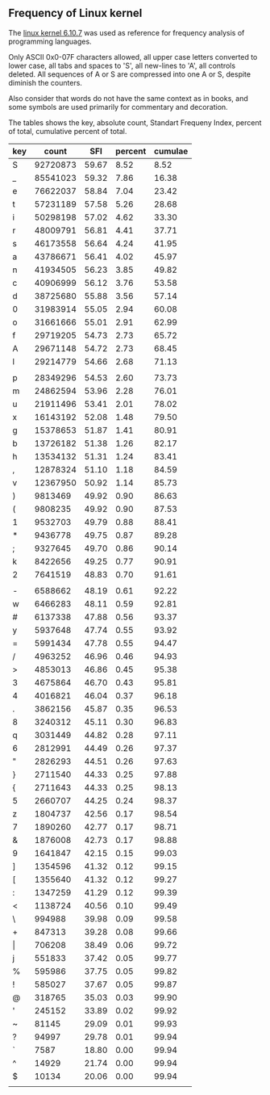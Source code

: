 ## Frequency of Linux kernel

The [linux kernel 6.10.7](https://cdn.kernel.org/pub/linux/kernel/v6.x/linux-6.10.7.tar.xz) was used as reference for frequency analysis of programming languages. 

Only ASCII 0x0-07F characters allowed, all upper case letters converted to lower case, all tabs and spaces to 'S', all new-lines to 'A', all controls deleted. All sequences of A or S are compressed into one A or S, despite diminish the counters.

Also consider that words do not have the same context as in books, and some symbols are used primarily for commentary and decoration.

The tables shows the key, absolute count, Standart Frequeny Index, percent of total, cumulative percent of total.

| key | count | SFI | percent | cumulae |
| --- | --- | --- | --- | --- |
| S | 92720873 | 59.67 | 8.52 | 8.52 |
| _ | 85541023 | 59.32 | 7.86 | 16.38 |
| e | 76622037 | 58.84 | 7.04 | 23.42 |
| t | 57231189 | 57.58 | 5.26 | 28.68 |
| i | 50298198 | 57.02 | 4.62 | 33.30 |
| r | 48009791 | 56.81 | 4.41 | 37.71 |
| s | 46173558 | 56.64 | 4.24 | 41.95 |
| a | 43786671 | 56.41 | 4.02 | 45.97 |
| n | 41934505 | 56.23 | 3.85 | 49.82 |
| c | 40906999 | 56.12 | 3.76 | 53.58 |
| d | 38725680 | 55.88 | 3.56 | 57.14 |
| 0 | 31983914 | 55.05 | 2.94 | 60.08 |
| o | 31661666 | 55.01 | 2.91 | 62.99 |
| f | 29719205 | 54.73 | 2.73 | 65.72 |
| A | 29671148 | 54.72 | 2.73 | 68.45 |
| l | 29214779 | 54.66 | 2.68 | 71.13 |
| | | | | |
| p | 28349296 | 54.53 | 2.60 | 73.73 |
| m | 24862594 | 53.96 | 2.28 | 76.01 |
| u | 21911496 | 53.41 | 2.01 | 78.02 |
| x | 16143192 | 52.08 | 1.48 | 79.50 |
| g | 15378653 | 51.87 | 1.41 | 80.91 |
| b | 13726182 | 51.38 | 1.26 | 82.17 |
| h | 13534132 | 51.31 | 1.24 | 83.41 |
| , | 12878324 | 51.10 | 1.18 | 84.59 |
| v | 12367950 | 50.92 | 1.14 | 85.73 |
| ) | 9813469 | 49.92 | 0.90 | 86.63 |
| ( | 9808235 | 49.92 | 0.90 | 87.53 |
| 1 | 9532703 | 49.79 | 0.88 | 88.41 |
| * | 9436778 | 49.75 | 0.87 | 89.28 |
| ; | 9327645 | 49.70 | 0.86 | 90.14 |
| k | 8422656 | 49.25 | 0.77 | 90.91 |
| 2 | 7641519 | 48.83 | 0.70 | 91.61 |
| | | | | |
| - | 6588662 | 48.19 | 0.61 | 92.22 |
| w | 6466283 | 48.11 | 0.59 | 92.81 |
| # | 6137338 | 47.88 | 0.56 | 93.37 |
| y | 5937648 | 47.74 | 0.55 | 93.92 |
| = | 5991434 | 47.78 | 0.55 | 94.47 |
| / | 4963252 | 46.96 | 0.46 | 94.93 |
| > | 4853013 | 46.86 | 0.45 | 95.38 |
| 3 | 4675864 | 46.70 | 0.43 | 95.81 |
| 4 | 4016821 | 46.04 | 0.37 | 96.18 |
| . | 3862156 | 45.87 | 0.35 | 96.53 |
| 8 | 3240312 | 45.11 | 0.30 | 96.83 |
| q | 3031449 | 44.82 | 0.28 | 97.11 |
| 6 | 2812991 | 44.49 | 0.26 | 97.37 |
| " | 2826293 | 44.51 | 0.26 | 97.63 |
| } | 2711540 | 44.33 | 0.25 | 97.88 |
| { | 2711643 | 44.33 | 0.25 | 98.13 |
| 5 | 2660707 | 44.25 | 0.24 | 98.37 |
| z | 1804737 | 42.56 | 0.17 | 98.54 |
| 7 | 1890260 | 42.77 | 0.17 | 98.71 |
| & | 1876008 | 42.73 | 0.17 | 98.88 |
| 9 | 1641847 | 42.15 | 0.15 | 99.03 |
| ] | 1354596 | 41.32 | 0.12 | 99.15 |
| [ | 1355640 | 41.32 | 0.12 | 99.27 |
| : | 1347259 | 41.29 | 0.12 | 99.39 |
| < | 1138724 | 40.56 | 0.10 | 99.49 |
| \ | 994988 | 39.98 | 0.09 | 99.58 |
| + | 847313 | 39.28 | 0.08 | 99.66 |
| \| | 706208 | 38.49 | 0.06 | 99.72 |
| j | 551833 | 37.42 | 0.05 | 99.77 |
| % | 595986 | 37.75 | 0.05 | 99.82 |
| ! | 585027 | 37.67 | 0.05 | 99.87 |
| @ | 318765 | 35.03 | 0.03 | 99.90 |
| ' | 245152 | 33.89 | 0.02 | 99.92 |
| ~ | 81145 | 29.09 | 0.01 | 99.93 |
| ? | 94997 | 29.78 | 0.01 | 99.94 |
| ` | 7587 | 18.80 | 0.00 | 99.94 |
| ^ | 14929 | 21.74 | 0.00 | 99.94 |
| $ | 10134 | 20.06 | 0.00 | 99.94 |
| | | | | |

